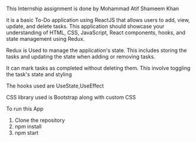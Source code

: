 This Internship assignment is done by Mohammad Atif Shameem Khan

it is a basic To-Do application using ReactJS that allows users to add, view, update, and delete tasks. This application should showcase your understanding of HTML, CSS, JavaScript, React components, hooks, and state management using Redux.

Redux is Used to manage the application's state. This includes storing the tasks and updating the state when adding or removing tasks.

It can mark tasks as completed without deleting them. This involve toggling the task's state and styling

The hooks used are UseState,UseEffect

CSS library used is Bootstrap along with custom CSS

To run this App

1. Clone the repository
2. npm install
3. npm start




